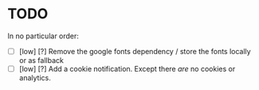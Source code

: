# TODO

In no particular order:

- [ ] [low] [?] Remove the google fonts dependency / store the fonts locally or as fallback
- [ ] [low] [?] Add a cookie notification. Except there *are* no cookies or analytics.
